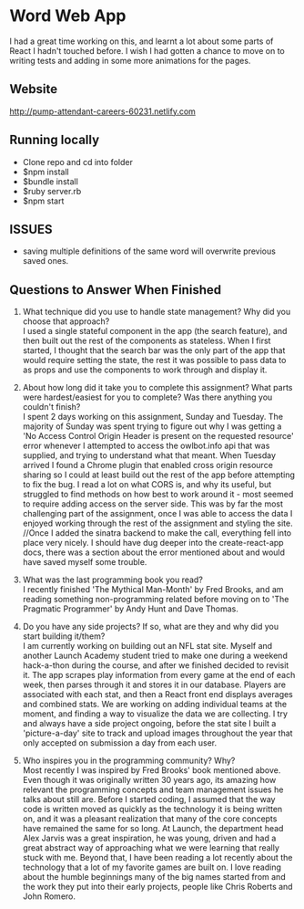 # Word Web App

I had a great time working on this, and learnt a lot about some parts of React I hadn't touched before. I wish I had gotten a chance to move on to writing tests and adding in some more animations for the pages.

## Website
http://pump-attendant-careers-60231.netlify.com

## Running locally
* Clone repo and cd into folder
*  $npm install
*  $bundle install
*  $ruby server.rb
*  $npm start

## ISSUES
* saving multiple definitions of the same word will overwrite previous saved ones.

## Questions to Answer When Finished
1. What technique did you use to handle state management? Why did you choose that approach?<br />
I used a single stateful component in the app (the search feature), and then built out the rest of the components as stateless. When I first started, I thought that the search bar was the only part of the app that would require setting the state, the rest it was possible to pass data to as props and use the components to work through and display it.

2. About how long did it take you to complete this assignment? What parts were hardest/easiest for you to complete? Was there anything you couldn't finish?<br />
I spent 2 days working on this assignment, Sunday and Tuesday. The majority of Sunday was spent trying to figure out why I was getting a 'No Access Control Origin Header is present on the requested resource' error whenever I attempted to access the owlbot.info api that was supplied, and trying to understand what that meant. When Tuesday arrived I found a Chrome plugin that enabled cross origin resource sharing so I could at least build out the rest of the app before attempting to fix the bug. I read a lot on what CORS is, and why its useful, but struggled to find methods on how best to work around it -  most seemed to require adding access on the server side. This was by far the most challenging part of the assignment, once I was able to access the data I enjoyed working through the rest of the assignment and styling the site.
<br/>//Once I added the sinatra backend to make the call, everything fell into place very nicely. I should have dug deeper into the create-react-app docs, there was a section about the error mentioned about and would have saved myself some trouble.

3. What was the last programming book you read?<br />
I recently finished 'The Mythical Man-Month' by Fred Brooks, and am reading something non-programming related before moving on to 'The Pragmatic Programmer' by Andy Hunt and Dave Thomas.

4. Do you have any side projects? If so, what are they and why did you start building it/them?<br />
I am currently working on building out an NFL stat site. Myself and another Launch Academy student tried to make one during a weekend hack-a-thon during the course, and after we finished decided to revisit it. The app scrapes play information from every game at the end of each week, then parses through it and stores it in our database. Players are associated with each stat, and then a React front end displays averages and combined stats. We are working on adding individual teams at the moment, and finding a way to visualize the data we are collecting. I try and always have a side project ongoing, before the stat site I built a 'picture-a-day' site to track and upload images throughout the year that only accepted on submission a day from each user.

5. Who inspires you in the programming community? Why?<br />
Most recently I was inspired by Fred Brooks' book mentioned above. Even though it was originally written 30 years ago, its amazing how relevant the programming concepts and team management issues he talks about still are. Before I started coding, I assumed that the way code is written moved as quickly as the technology it is being written on, and it was a pleasant realization that many of the core concepts have remained the same for so long. At Launch, the department head Alex Jarvis was a great inspiration, he was young, driven and had a great abstract way of approaching what we were learning that really stuck with me. Beyond that, I have been reading a lot recently about the technology that a lot of my favorite games are built on. I love reading about the humble beginnings many of the big names started from and the work they put into their early projects, people like Chris Roberts and John Romero.
